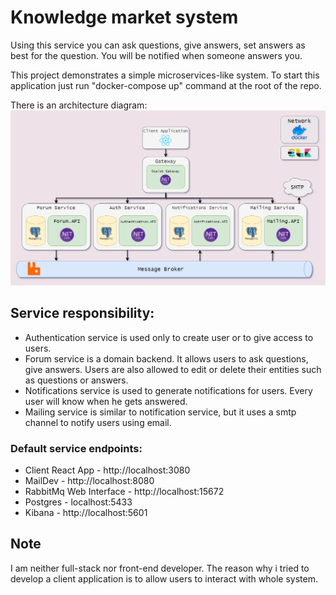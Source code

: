 # Knowledge market system

Using this service you can ask questions, give answers, set answers as best for the question.
You will be notified when someone answers you.

This project demonstrates a simple microservices-like system. To start this application just run "docker-compose up"
command at the root of the repo.

There is an architecture diagram:
![](km-architecture-diagram.png)

## Service responsibility:

* Authentication service is used only to create user or to give access to users.
* Forum service is a domain backend. It allows users to ask questions, give answers. Users are also allowed to edit or
  delete their entities such as questions or answers.
* Notifications service is used to generate notifications for users. Every user will know when he gets answered.
* Mailing service is similar to notification service, but it uses a smtp channel to notify users using email.

### Default service endpoints:

* Client React App - http://localhost:3080
* MailDev - http://localhost:8080
* RabbitMq Web Interface - http://localhost:15672
* Postgres - localhost:5433
* Kibana - http://localhost:5601

## Note

I am neither full-stack nor front-end developer. The reason why i tried to develop a client application is to allow
users to interact with whole system.